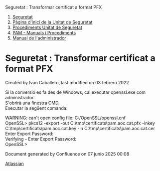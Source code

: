 Seguretat : Transformar certificat a format PFX  

1.  [Seguretat](index.md)
2.  [Pàgina d'inici de la Unitat de Seguretat](15368362.md)
3.  [Procediments Unitat de Seguretat](Procediments-Unitat-de-Seguretat_81856210.md)
4.  [PAM - Manuals i Procediments](PAM---Manuals-i-Procediments_93356107.md)
5.  [Manual de l'administrador](64979218.md)

Seguretat : Transformar certificat a format PFX
===============================================

Created by Ivan Caballero, last modified on 03 febrero 2022

Si la conversió es fa des de Windows, cal executar openssl.exe com administrador.  
S'obrirà una finestra CMD.  
Executar la següent comanda:  
  
WARNING: can't open config file: C:/OpenSSL/openssl.cnf  
OpenSSL> pkcs12 -export -out C:\\tmp\\certificats\\pam.aoc.cat.pfx -inkey C:\\tmp\\certificats\\pam.aoc.cat.key -in C:\\tmp\\certificats\\pam.aoc.cat.cer  
Enter Export Password:  
Verifying - Enter Export Password:  
OpenSSL>

Document generated by Confluence on 07 junio 2025 00:08

[Atlassian](http://www.atlassian.com/)